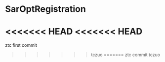 # SarOptRegistration
<<<<<<< HEAD
<<<<<<< HEAD
=======
ztc first commit
>>>>>>> tczuo
=======
ztc commit
>>>>>>> tczuo
